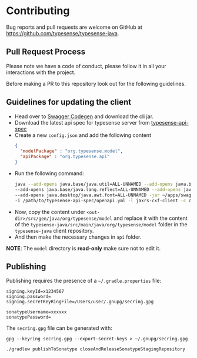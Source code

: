 # Contributing

Bug reports and pull requests are welcome on GitHub at https://github.com/typesense/typesense-java.


## Pull Request Process

Please note we have a code of conduct, please follow it in all your interactions with the project.

Before making a PR to this repository look out for the following guidelines.

## Guidelines for updating the client

- Head over to [Swagger Codegen](https://github.com/swagger-api/swagger-codegen) and download the cli jar.
- Download the latest api spec for typesense server from [typesense-api-spec](https://github.com/typesense/typesense-api-spec)
- Create a new `config.json` and add the following content
  ```json
  {
    "modelPackage" : "org.typesense.model",
    "apiPackage" : "org.typesense.api"
  }
  ```
- Run the following command:
  ```bash
  java --add-opens java.base/java.util=ALL-UNNAMED --add-opens java.base/java.net=ALL-UNNAMED \
  --add-opens java.base/java.lang.reflect=ALL-UNNAMED --add-opens java.base/java.text=ALL-UNNAMED \
  --add-opens java.desktop/java.awt.font=ALL-UNNAMED -jar ~/apps/swagger-codegen-cli-3.0.20.jar generate \
  -i /path/to/typesense-api-spec/openapi.yml -l jaxrs-cxf-client -c config.json -o /tmp/model
  ```
- Now, copy the content under ```<out-dir>/src/gen/java/org/typesense/model``` and replace it with the content of the ```typesense-java/src/main/java/org/typesense/model``` folder in the `typesense-java` client repository.
- And then make the necessary changes in `api` folder.

**NOTE**: The `model` directory is **read-only** make sure not to edit it.

## Publishing

Publishing requires the presence of a `~/.gradle.properties` file:

```shell
signing.keyId=x1234567
signing.password=
signing.secretKeyRingFile=/Users/user/.gnupg/secring.gpg

sonatypeUsername=xxxxxx
sonatypePassword=
```

The `secring.gpg` file can be generated with:

```shell
gpg --keyring secring.gpg --export-secret-keys > ~/.gnupg/secring.gpg
```

```shell
./gradlew publishToSonatype closeAndReleaseSonatypeStagingRepository
```

